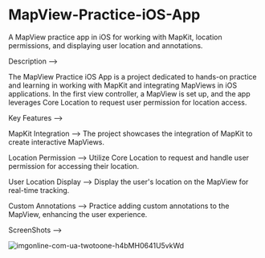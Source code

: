 # MapView-Practice-iOS-App
A MapView practice app in iOS for working with MapKit, location permissions, and displaying user location and annotations.

Description -->

The MapView Practice iOS App is a project dedicated to hands-on practice and learning in working with MapKit and integrating MapViews in iOS applications. In the first view controller, a MapView is set up, and the app leverages Core Location to request user permission for location access. 


Key Features -->

MapKit Integration -->  The project showcases the integration of MapKit to create interactive MapViews.

Location Permission -->  Utilize Core Location to request and handle user permission for accessing their location.

User Location Display -->  Display the user's location on the MapView for real-time tracking.

Custom Annotations -->  Practice adding custom annotations to the MapView, enhancing the user experience.


ScreenShots --> 


![imgonline-com-ua-twotoone-h4bMH0641U5vkWd](https://github.com/pratikbm42/MapView-Practice-iOS-App/assets/146938244/d220779d-61cf-4111-9b44-55e2362184a2)

